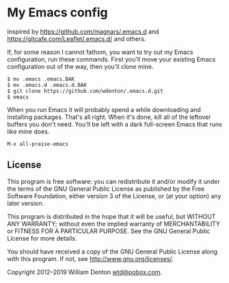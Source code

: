 # My Emacs config

Inspired by https://github.com/magnars/.emacs.d and https://gitcafe.com/Leaflet/.emacs.d/ and others.

If, for some reason I cannot fathom, you want to try out my Emacs configuration, run these commands. First you'll move your existing Emacs configuration out of the way, then you'll clone mine.

    $ mv .emacs .emacs.BAK
	$ mv .emacs.d .emacs.d.BAK
	$ git clone https://github.com/wdenton/.emacs.d.git
	$ emacs

When you run Emacs it will probably spend a while downloading and installing packages. That's all right. When it's done, kill all of the leftover buffers you don't need.  You'll be left with a dark full-screen Emacs that runs like mine does.

`M-x all-praise-emacs`

## License

This program is free software: you can redistribute it and/or modify it under the terms of the GNU General Public License as published by the Free Software Foundation, either version 3 of the License, or (at your option) any later version.

This program is distributed in the hope that it will be useful, but WITHOUT ANY WARRANTY; without even the implied warranty of MERCHANTABILITY or FITNESS FOR A PARTICULAR PURPOSE.  See the GNU General Public License for more details.

You should have received a copy of the GNU General Public License along with this program.  If not, see <http://www.gnu.org/licenses/>.

Copyright 2012–2019 William Denton <wtd@pobox.com>.

